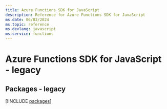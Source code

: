 ```yaml
---
title: Azure Functions SDK for JavaScript
description: Reference for Azure Functions SDK for JavaScript
ms.date: 06/03/2024
ms.topic: reference
ms.devlang: javascript
ms.service: functions
---
```

# Azure Functions SDK for JavaScript - legacy
## Packages - legacy
[!INCLUDE [packages](functions-index.md)]